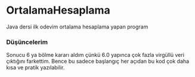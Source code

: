 # OrtalamaHesaplama
Java dersi ilk odevim ortalama hesaplama yapan program

### Düşüncelerim
Sonucu 6 ya bölme kararı aldım çünkü 6.0 yapınca çok fazla virgüllü veri çıktığını farkettim. Bence bu sadece başlangıç her açıdan bu kod çok daha kısa ve pratik yazılabilir.
